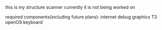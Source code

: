 this is my structure scanner currently it is not being worked on

required components(including future plans):
internet
debug
graphics T3
openOS
keyboard
